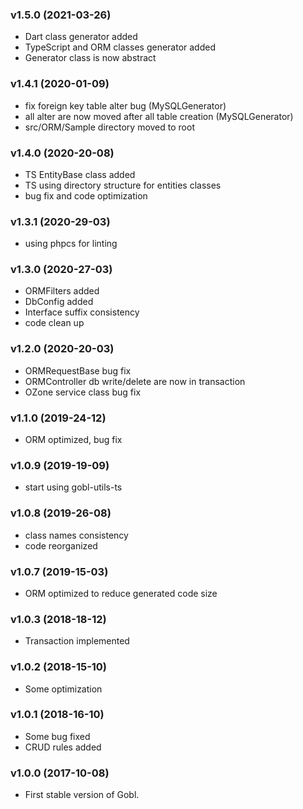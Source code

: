 ### v1.5.0 (2021-03-26)

-   Dart class generator added
-   TypeScript and ORM classes generator added
-   Generator class is now abstract

### v1.4.1 (2020-01-09)

-   fix foreign key table alter bug (MySQLGenerator)
-   all alter are now moved after all table creation (MySQLGenerator)
-   src/ORM/Sample directory moved to root

### v1.4.0 (2020-20-08)

-   TS EntityBase class added
-   TS using directory structure for entities classes
-   bug fix and code optimization

### v1.3.1 (2020-29-03)

-   using phpcs for linting

### v1.3.0 (2020-27-03)

-   ORMFilters added
-   DbConfig added
-   Interface suffix consistency
-   code clean up

### v1.2.0 (2020-20-03)

-   ORMRequestBase bug fix
-   ORMController db write/delete are now in transaction
-   OZone service class bug fix

### v1.1.0 (2019-24-12)

-   ORM optimized, bug fix

### v1.0.9 (2019-19-09)

-   start using gobl-utils-ts

### v1.0.8 (2019-26-08)

-   class names consistency
-   code reorganized

### v1.0.7 (2019-15-03)

-   ORM optimized to reduce generated code size

### v1.0.3 (2018-18-12)

-   Transaction implemented

### v1.0.2 (2018-15-10)

-   Some optimization

### v1.0.1 (2018-16-10)

-   Some bug fixed
-   CRUD rules added

### v1.0.0 (2017-10-08)

-   First stable version of Gobl.
